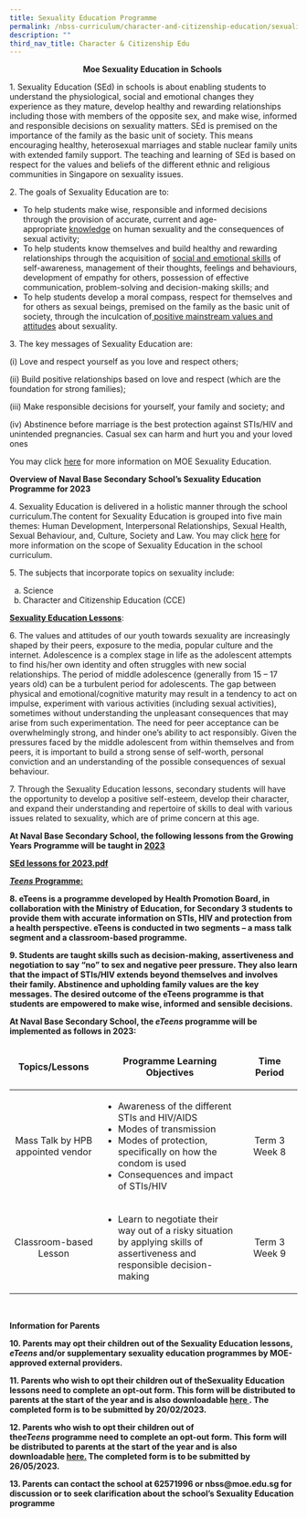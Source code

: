 ```yaml
---
title: Sexuality Education Programme
permalink: /nbss-curriculum/character-and-citizenship-education/sexuality-education-programme/
description: ""
third_nav_title: Character & Citizenship Edu
---
```

<p style="text-align: center;"><strong>Moe</strong><strong>&nbsp;Sexuality Education in Schools</strong>&nbsp;</p>
<p>1. Sexuality Education (SEd) in schools is about enabling students to understand the physiological, social and emotional changes they experience as they mature, develop healthy and rewarding relationships including those with members of the opposite sex, and make wise, informed and responsible decisions on sexuality matters. SEd is premised on the importance of the family as the basic unit of society. This means encouraging healthy, heterosexual marriages and stable nuclear family units with extended family support. The teaching and learning of SEd is based on respect for the values and beliefs of the different ethnic and religious communities in Singapore on sexuality issues.</p>
<p>2. The goals of Sexuality Education are to:</p>
<ul>
<li>To help students make wise, responsible and informed decisions through the provision of accurate, current and age-appropriate&nbsp;<u>knowledge</u>&nbsp;on human sexuality and the consequences of sexual activity;</li>
<li>To help students know themselves and build healthy and rewarding relationships through the acquisition of&nbsp;<u>social and emotional skills</u>&nbsp;of self-awareness, management of their thoughts, feelings and behaviours, development of empathy for others, possession of effective communication, problem-solving and decision-making skills; and</li>
<li>To help students develop a moral compass, respect for themselves and for others as sexual beings, premised on the family as the basic unit of society, through the inculcation of<u>&nbsp;positive mainstream values and attitudes</u>&nbsp;about sexuality.&nbsp;</li>
</ul>
<p>3. The key messages of Sexuality Education are:</p>
<p>(i) Love and respect yourself as you love and respect others;</p>
<p>(ii) Build positive relationships based on love and respect (which are the foundation for strong families);</p>
<p>(iii) Make responsible decisions for yourself, your family and society; and</p>
<p>(iv) Abstinence before marriage is the best protection against STIs/HIV and unintended pregnancies. Casual sex can harm and hurt you and your loved ones</p>
<p>You may click&nbsp;<a href="https://go.gov.sg/moe-sexuality-education">here</a>&nbsp;for more information on MOE Sexuality Education.</p>
<p><strong>Overview of Naval Base Secondary&nbsp;</strong><strong>School&rsquo;s</strong><strong>&nbsp;Sexuality Education Programme for 2023</strong></p>
<p>4. Sexuality Education is delivered in a holistic manner through the school curriculum.The content for Sexuality Education is grouped into five main themes: Human Development, Interpersonal Relationships, Sexual Health, Sexual Behaviour, and, Culture, Society and Law. You may click <a href="https://go.gov.sg/moe-sexuality-education-scope">here</a>&nbsp;for more information on the scope of Sexuality Education in the school curriculum.</p>
<p>5. The subjects that incorporate topics on sexuality include:</p>
<ol style="list-style-type: lower-alpha;">
<li>Science&nbsp;</li>
<li>Character and Citizenship Education (CCE)&nbsp;</li>
</ol>
<p><strong><u>Sexuality Education Lessons</u></strong>:&nbsp;</p>
<p>6. The values and attitudes of our youth towards sexuality are increasingly shaped by their peers, exposure to the media, popular culture and the internet. Adolescence is a complex stage in life as the adolescent attempts to find his/her own identity and often struggles with new social relationships. The period of middle adolescence (generally from 15 &ndash; 17 years old) can be a turbulent period for adolescents. The gap between physical and emotional/cognitive maturity may result in a tendency to act on impulse, experiment with various activities (including sexual activities), sometimes without understanding the unpleasant consequences that may arise from such experimentation. The need for peer acceptance can be overwhelmingly strong, and hinder one&rsquo;s ability to act responsibly. Given the pressures faced by the middle adolescent from within themselves and from peers, it is important to build a strong sense of self-worth, personal conviction and an understanding of the possible consequences of sexual behaviour.</p>
<p>7. Through the Sexuality Education lessons, secondary students will have the opportunity to develop a positive self-esteem, develop their character, and expand their understanding and repertoire of skills to deal with various issues related to sexuality, which are of prime concern at this age.&nbsp;</p>
<p><strong>At Naval Base Secondary School, the following lessons from the Growing Years Programme will be taught in&nbsp;<u>2023</u>
	
	
 [SEd lessons for 2023.pdf](/files/Sed/SEd%20lessons%20for%202023.pdf)	
	
	
	
	
		
<p><u><strong><em>Teens</em></strong><strong>&nbsp;Programme</strong>:</u></p>
<p>8. eTeens is a programme developed by Health Promotion Board, in collaboration with the Ministry of Education, for Secondary 3 students to provide them with accurate information on STIs, HIV and protection from a health perspective. eTeens is conducted in two segments &ndash; a mass talk segment and a classroom-based programme.</p>
<p>9. Students are taught skills such as decision-making, assertiveness and negotiation to say &ldquo;no&rdquo; to sex and negative peer pressure. They also learn that the impact of STIs/HIV extends beyond themselves and involves their family. Abstinence and upholding family values are the key messages. The desired outcome of the eTeens programme is that students are empowered to make wise, informed and sensible decisions.</p>
<p><strong>At Naval Base Secondary School, the&nbsp;<em>eTeens</em>&nbsp;programme will be implemented as follows in 2023:</strong></p>
<table width="0">
<thead>
<tr>
<td style="text-align: center;" width="177">
<p><strong>Topics/Lessons</strong></p>
</td>
<td style="text-align: center;" width="482">
<p><strong>Programme Learning Objectives</strong></p>
</td>
<td style="text-align: center;" width="160">
<p><strong>Time Period</strong></p>
</td>
</tr>
</thead>
<tbody>
<tr>
<td style="text-align: center;" width="177">
<p>Mass Talk by HPB appointed vendor</p>
</td>
<td width="482">
<ul>
<li>Awareness of the different STIs and HIV/AIDS</li>
<li>Modes of transmission</li>
<li>Modes of protection, specifically on how the condom is used</li>
<li>Consequences and impact of STIs/HIV</li>
</ul>
</td>
<td style="text-align: center;" width="160">
<p>Term 3 Week 8</p>
</td>
</tr>
<tr>
<td style="text-align: center;" width="177">
<p>Classroom-based Lesson</p>
</td>
<td width="482">
<ul>
<li>Learn to negotiate their way out of a risky situation by applying skills of assertiveness and responsible decision-making</li>
</ul>
</td>
<td style="text-align: center;" width="160">
<p>Term 3 Week 9</p>
</td>
</tr>
</tbody>
</table>
<p>&nbsp;</p>
<p><strong>Information for Parents</strong></p>
<p>10. Parents may opt their children out of the Sexuality Education lessons, <em>eTeens</em>&nbsp;and/or supplementary sexuality education programmes by MOE-approved external providers.</p>
<p>11. Parents who wish to opt their children out of the<strong>Sexuality Education lessons</strong>&nbsp;need to complete an opt-out form. This form will be distributed to parents at the start of the year and is also downloadable&nbsp;<a href="[here](/files/Sed/Annex%20A.pdf)"><u>here</u>&nbsp;</a>. The completed form is to be submitted by 20/02/2023.</p>
<p>12. Parents who wish to opt their children out of the<strong><em>eTeens</em></strong><strong>&nbsp;programme</strong>&nbsp;need to complete an opt-out form. This form will be distributed to parents at the start of the year and is also downloadable&nbsp;<u><a href="[here](/files/Sed/Annex%20B.pdf)">here.</a></u> The completed form is to be submitted by 26/05/2023.</p>
<p>13. Parents can contact the school at 62571996 or nbss@moe.edu.sg for discussion or to seek clarification about the school’s Sexuality Education programme</p>